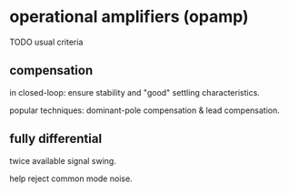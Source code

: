 operational amplifiers (opamp)
==============================
TODO usual criteria

compensation
------------
in closed-loop: ensure stability and "good" settling characteristics.

popular techniques: dominant-pole compensation & lead compensation.

fully differential
------------------
twice available signal swing.

help reject common mode noise.
